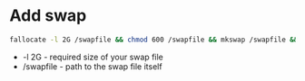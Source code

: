 # Add swap

```bash
fallocate -l 2G /swapfile && chmod 600 /swapfile && mkswap /swapfile && swapon /swapfile
```

- -l 2G - required size of your swap file
- /swapfile - path to the swap file itself
